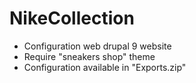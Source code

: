 # NikeCollection
 - Configuration web drupal 9 website
 - Require "sneakers shop" theme
 - Configuration available in "Exports.zip"
